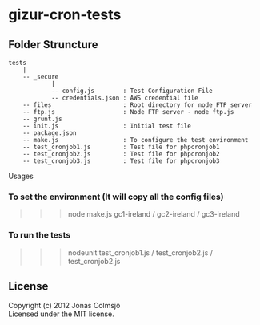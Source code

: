 # gizur-cron-tests

## Folder Struncture

```
tests
    |
    -- _secure
            |
            -- config.js        : Test Configuration File
            -- credentials.json : AWS credential file
    -- files                    : Root directory for node FTP server
    -- ftp.js                   : Node FTP server - node ftp.js
    -- grunt.js
    -- init.js                  : Initial test file
    -- package.json
    -- make.js                  : To configure the test environment
    -- test_cronjob1.js         : Test file for phpcronjob1
    -- test_cronjob2.js         : Test file for phpcronjob2
    -- test_cronjob3.js         : Test file for phpcronjob3

```

Usages

### To set the environment (It will copy all the config files)
>>>node make.js gc1-ireland / gc2-ireland / gc3-ireland
### To run the tests
>>>nodeunit test_cronjob1.js / test_cronjob2.js / test_cronjob2.js

## License
Copyright (c) 2012 Jonas Colmsjö  
Licensed under the MIT license.
